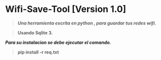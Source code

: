 # Wifi-Save-Tool [Version 1.0]

> ***Una herramienta escrita en python , para guardar tus redes wifi.***

> ****Usando Sqlite 3.****


***Para su instalacion se debe ejecutar el comando.***

> ****pip install -r req.txt****
